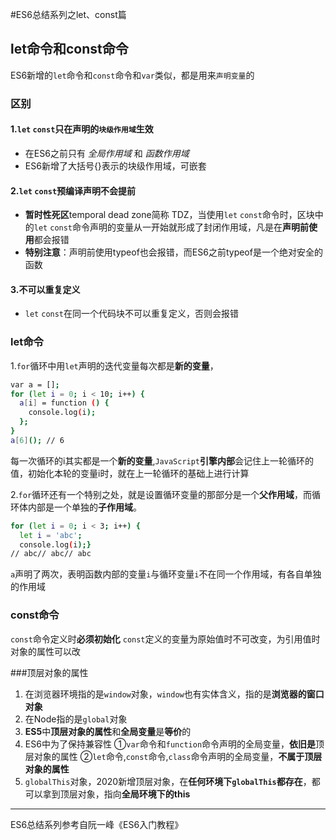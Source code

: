 #ES6总结系列之let、const篇

## let命令和const命令
ES6新增的`let`命令和`const`命令和`var`类似，都是用来`声明变量`的

### 区别
#### 1.`let` `const`只在声明的`块级作用域`生效
  
- 在ES6之前只有 *全局作用域* 和 *函数作用域*
- ES6新增了大括号{}表示的块级作用域，可嵌套

#### 2.`let` `const`预编译声明不会提前


- **暂时性死区**temporal dead zone简称 TDZ，当使用`let` `const`命令时，区块中的`let` `const`命令声明的变量从一开始就形成了封闭作用域，凡是在**声明前使用**都会报错
- **特别注意**：声明前使用typeof也会报错，而ES6之前typeof是一个绝对安全的函数
#### 3.不可以重复定义
- `let` `const`在同一个代码块不可以重复定义，否则会报错
### let命令
1.`for`循环中用`let`声明的迭代变量每次都是**新的变量**，
```bash
var a = [];
for (let i = 0; i < 10; i++) {
  a[i] = function () {
    console.log(i);
  };
}
a[6](); // 6
```
每一次循环的i其实都是一个**新的变量**,`JavaScript`**引擎内部**会记住上一轮循环的值，初始化本轮的变量i时，就在上一轮循环的基础上进行计算
   
2.`for`循环还有一个特别之处，就是设置循环变量的那部分是一个**父作用域**，而循环体内部是一个单独的**子作用域**。
```bash
for (let i = 0; i < 3; i++) {
  let i = 'abc';
  console.log(i);}
// abc// abc// abc
```
`a`声明了两次，表明函数内部的变量`i`与循环变量`i`不在同一个作用域，有各自单独的作用域
### const命令
`const`命令定义时**必须初始化**
`const`定义的变量为原始值时不可改变，为引用值时对象的属性可以改


###顶层对象的属性
1. 在浏览器环境指的是`window`对象，`window`也有实体含义，指的是**浏览器的窗口对象**
2. 在Node指的是`global`对象
3. **ES5**中**顶层对象的属性**和**全局变量**是**等价**的
4. ES6中为了保持兼容性
①`var`命令和`function`命令声明的全局变量，**依旧是**顶层对象的属性
②`let`命令,`const`命令,`class`命令声明的全局变量，**不属于顶层对象的属性**
5. `globalThis`对象，2020新增顶层对象，在**任何环境下`globalThis`都存在**，都可以拿到顶层对象，指向**全局环境下的this**
___
ES6总结系列参考自阮一峰《ES6入门教程》

